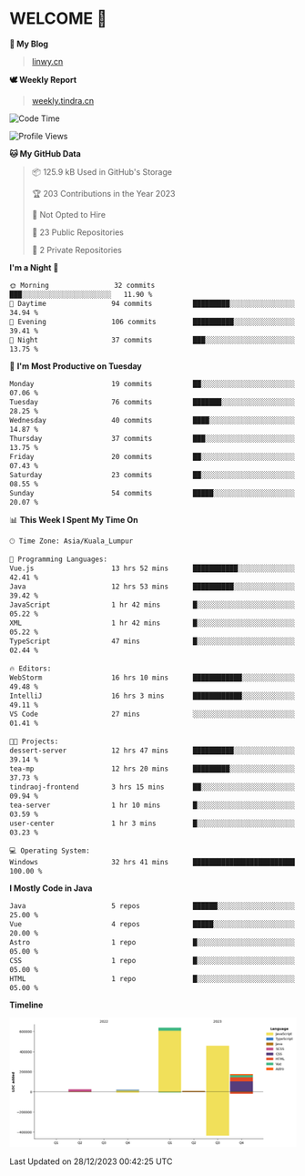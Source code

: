 # WELCOME 👋

**🐶 My Blog**
> [linwy.cn](linwy.cn)

**🕊️ Weekly Report**
> [weekly.tindra.cn](weekly.tindra.cn)
<!--START_SECTION:waka-->
![Code Time](http://img.shields.io/badge/Code%20Time-730%20hrs%2055%20mins-blue)

![Profile Views](http://img.shields.io/badge/Profile%20Views-41-blue)

**🐱 My GitHub Data** 

> 📦 125.9 kB Used in GitHub's Storage 
 > 
> 🏆 203 Contributions in the Year 2023
 > 
> 🚫 Not Opted to Hire
 > 
> 📜 23 Public Repositories 
 > 
> 🔑 2 Private Repositories 
 > 
**I'm a Night 🦉** 

```text
🌞 Morning                32 commits          ███░░░░░░░░░░░░░░░░░░░░░░   11.90 % 
🌆 Daytime                94 commits          █████████░░░░░░░░░░░░░░░░   34.94 % 
🌃 Evening                106 commits         ██████████░░░░░░░░░░░░░░░   39.41 % 
🌙 Night                  37 commits          ███░░░░░░░░░░░░░░░░░░░░░░   13.75 % 
```
📅 **I'm Most Productive on Tuesday** 

```text
Monday                   19 commits          ██░░░░░░░░░░░░░░░░░░░░░░░   07.06 % 
Tuesday                  76 commits          ███████░░░░░░░░░░░░░░░░░░   28.25 % 
Wednesday                40 commits          ████░░░░░░░░░░░░░░░░░░░░░   14.87 % 
Thursday                 37 commits          ███░░░░░░░░░░░░░░░░░░░░░░   13.75 % 
Friday                   20 commits          ██░░░░░░░░░░░░░░░░░░░░░░░   07.43 % 
Saturday                 23 commits          ██░░░░░░░░░░░░░░░░░░░░░░░   08.55 % 
Sunday                   54 commits          █████░░░░░░░░░░░░░░░░░░░░   20.07 % 
```


📊 **This Week I Spent My Time On** 

```text
🕑︎ Time Zone: Asia/Kuala_Lumpur

💬 Programming Languages: 
Vue.js                   13 hrs 52 mins      ███████████░░░░░░░░░░░░░░   42.41 % 
Java                     12 hrs 53 mins      ██████████░░░░░░░░░░░░░░░   39.42 % 
JavaScript               1 hr 42 mins        █░░░░░░░░░░░░░░░░░░░░░░░░   05.22 % 
XML                      1 hr 42 mins        █░░░░░░░░░░░░░░░░░░░░░░░░   05.22 % 
TypeScript               47 mins             █░░░░░░░░░░░░░░░░░░░░░░░░   02.44 % 

🔥 Editors: 
WebStorm                 16 hrs 10 mins      ████████████░░░░░░░░░░░░░   49.48 % 
IntelliJ                 16 hrs 3 mins       ████████████░░░░░░░░░░░░░   49.11 % 
VS Code                  27 mins             ░░░░░░░░░░░░░░░░░░░░░░░░░   01.41 % 

🐱‍💻 Projects: 
dessert-server           12 hrs 47 mins      ██████████░░░░░░░░░░░░░░░   39.14 % 
tea-mp                   12 hrs 20 mins      █████████░░░░░░░░░░░░░░░░   37.73 % 
tindraoj-frontend        3 hrs 15 mins       ██░░░░░░░░░░░░░░░░░░░░░░░   09.94 % 
tea-server               1 hr 10 mins        █░░░░░░░░░░░░░░░░░░░░░░░░   03.59 % 
user-center              1 hr 3 mins         █░░░░░░░░░░░░░░░░░░░░░░░░   03.23 % 

💻 Operating System: 
Windows                  32 hrs 41 mins      █████████████████████████   100.00 % 
```

**I Mostly Code in Java** 

```text
Java                     5 repos             ██████░░░░░░░░░░░░░░░░░░░   25.00 % 
Vue                      4 repos             █████░░░░░░░░░░░░░░░░░░░░   20.00 % 
Astro                    1 repo              █░░░░░░░░░░░░░░░░░░░░░░░░   05.00 % 
CSS                      1 repo              █░░░░░░░░░░░░░░░░░░░░░░░░   05.00 % 
HTML                     1 repo              █░░░░░░░░░░░░░░░░░░░░░░░░   05.00 % 
```



**Timeline**

![Lines of Code chart](https://raw.githubusercontent.com/rieraa/rieraa/main/assets/bar_graph.png)


 Last Updated on 28/12/2023 00:42:25 UTC
<!--END_SECTION:waka-->
